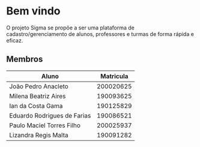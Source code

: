 # Bem vindo

O projeto Sigma se propõe a ser uma plataforma de cadastro/gerenciamento de alunos, professores e turmas de forma rápida e eficaz.

## Membros

| Aluno                       | Matricula |
| --------------------------- | --------- |
| João Pedro Anacleto         | 200020625 |
| Milena Beatriz Aires        | 190093625 |
| Ian da Costa Gama           | 190125829 |
| Eduardo Rodrigues de Farias | 190086521 |
| Paulo Maciel Torres Filho   | 200025937 |
| Lizandra Regis Malta        | 190091282 |
